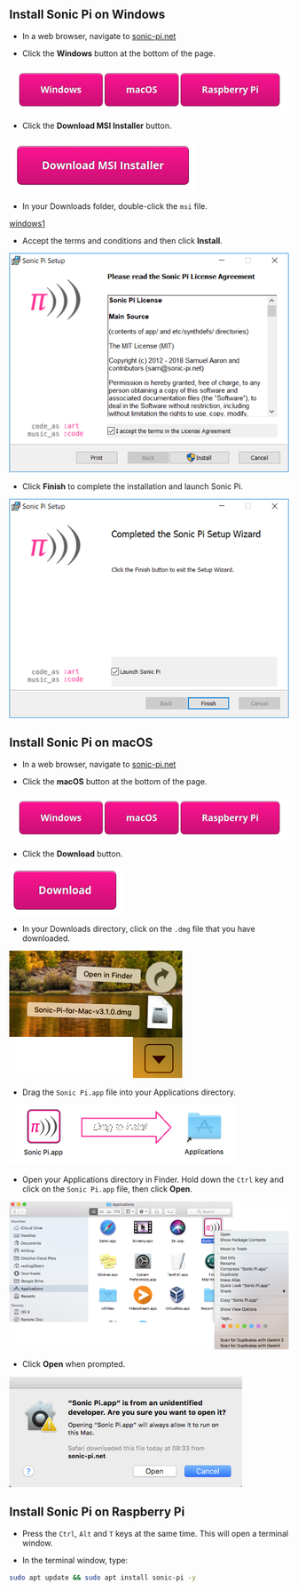 ## Install Sonic Pi on Windows

- In a web browser, navigate to [sonic-pi.net](https://sonic-pi.net/)

- Click the **Windows** button at the bottom of the page.

![downloads](images/download-buttons.png)

- Click the **Download MSI Installer** button.

![msi](images/msi-installer.png)

- In your Downloads folder, double-click the `msi` file.

[windows1](images/windows1.png)

- Accept the terms and conditions and then click **Install**.

![windows2](images/windows2.png)

- Click **Finish** to complete the installation and launch Sonic Pi.

![windows3](images/windows3.png)


## Install Sonic Pi on macOS

- In a web browser, navigate to [sonic-pi.net](https://sonic-pi.net/)

- Click the **macOS** button at the bottom of the page.

![downloads](images/download-buttons.png)

- Click the **Download** button.

![download](images/download.png)

- In your Downloads directory, click on the `.dmg` file that you have downloaded.

![macOS1](images/macOS1.png)

- Drag the `Sonic Pi.app` file into your Applications directory.

![macOS2](images/macOS2.png)

- Open your Applications directory in Finder. Hold down the `Ctrl` key and click on the `Sonic Pi.app` file, then click **Open**.

![macOS3](images/macOS3.png)

- Click **Open** when prompted.

![macOS4](images/macOS4.png)

## Install Sonic Pi on Raspberry Pi

- Press the `Ctrl`, `Alt` and `T` keys at the same time. This will open a terminal window.

- In the terminal window, type:

```bash
sudo apt update && sudo apt install sonic-pi -y
```

